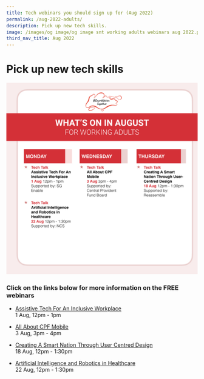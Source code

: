 ```yaml
---
title: Tech webinars you should sign up for (Aug 2022)
permalink: /aug-2022-adults/
description: Pick up new tech skills.
image: /images/og image/og image snt working adults webinars aug 2022.png
third_nav_title: Aug 2022
---
```

# Pick up new tech skills

![August webinars for working adults](/images/Aug%202022/WA_Overall.jpeg)

### Click on the links below for more information on the FREE webinars

 * [Assistive Tech For An Inclusive Workplace](/working-adults/free-webinars/assistive-tech-aug2022)<br>
1 Aug, 12pm - 1pm

 * [All About CPF Mobile](/working-adults/free-webinars/cpf-mobile-aug2022)<br>
3 Aug, 3pm - 4pm

 * [Creating A Smart Nation Through User Centred Design](/working-adults/free-webinars/user-centred-design-aug2022)<br>
18 Aug, 12pm - 1:30pm

 * [Artificial Intelligence and Robotics in Healthcare](/working-adults/free-webinars/ai-robotics-healthcare-aug2022)<br>
22 Aug, 12pm - 1:30pm